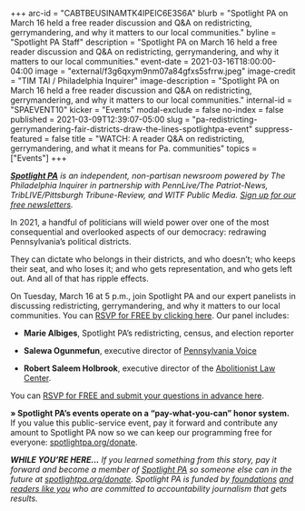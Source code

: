 +++
arc-id = "CABTBEUSINAMTK4IPEIC6E3S6A"
blurb = "Spotlight PA on March 16 held a free reader discussion and Q&A on redistricting, gerrymandering, and why it matters to our local communities."
byline = "Spotlight PA Staff"
description = "Spotlight PA on March 16 held a free reader discussion and Q&A on redistricting, gerrymandering, and why it matters to our local communities."
event-date = 2021-03-16T18:00:00-04:00
image = "external/f3g6qxym9nm07a84gfxs5sfrrw.jpeg"
image-credit = "TIM TAI / Philadelphia Inquirer"
image-description = "Spotlight PA on March 16 held a free reader discussion and Q&A on redistricting, gerrymandering, and why it matters to our local communities."
internal-id = "SPAEVENT10"
kicker = "Events"
modal-exclude = false
no-index = false
published = 2021-03-09T12:39:07-05:00
slug = "pa-redistricting-gerrymandering-fair-districts-draw-the-lines-spotlightpa-event"
suppress-featured = false
title = "WATCH: A reader Q&A on redistricting, gerrymandering, and what it means for Pa. communities"
topics = ["Events"]
+++

<a href="https://www.spotlightpa.org/"><i><b>Spotlight PA</b></i></a><i> is an independent, non-partisan newsroom powered by The Philadelphia Inquirer in partnership with PennLive/The Patriot-News, TribLIVE/Pittsburgh Tribune-Review, and WITF Public Media. </i><a href="https://www.spotlightpa.org/newsletters"><i>Sign up for our free newsletters</i></a><i>.</i>

In 2021, a handful of politicians will wield power over one of the most consequential and overlooked aspects of our democracy: redrawing Pennsylvania’s political districts.

They can dictate who belongs in their districts, and who doesn’t; who keeps their seat, and who loses it; and who gets representation, and who gets left out. And all of that has ripple effects.

On Tuesday, March 16 at 5 p.m., join Spotlight PA and our expert panelists in discussing redistricting, gerrymandering, and why it matters to our local communities. You can <a href="https://www.crowdcast.io/e/redistricting?utm_source=profile&utm_medium=profile_web&utm_campaign=profile" target=_blank>RSVP for FREE by clicking here</a>. Our panel includes:

- <b>Marie Albiges</b>, Spotlight PA’s redistricting, census, and election reporter

- <b>Salewa Ogunmefun</b>, executive director of <a href="https://www.pennsylvaniavoice.org/">Pennsylvania Voice </a>

- <b>Robert Saleem Holbrook</b>, executive director of the <a href="https://abolitionistlawcenter.org/">Abolitionist Law Center</a>.

You can <a href="https://www.crowdcast.io/e/redistricting?utm_source=profile&utm_medium=profile_web&utm_campaign=profile" target=_blank>RSVP for FREE and submit your questions in advance here</a>.

<b>» Spotlight PA’s events operate on a “pay-what-you-can” honor system.</b> If you value this public-service event, pay it forward and contribute any amount to Spotlight PA now so we can keep our programming free for everyone: <a href="http://checkout.fundjournalism.org/memberform?org_id=spotlightpa&campaign=7015G0000003ZrjQAE">spotlightpa.org/donate</a>.

<script src="https://www.spotlightpa.org/embed.js" async></script><div data-spl-embed-version="1" data-spl-src="https://www.spotlightpa.org/embeds/newsletter/"></div>

<i><b>WHILE YOU’RE HERE...</b></i><i> If you learned something from this story, pay it forward and become a member of </i><a href="https://www.spotlightpa.org/"><i>Spotlight PA</i></a><i> so someone else can in the future at </i><a href="http://spotlightpa.org/donate"><i>spotlightpa.org/donate</i></a><i>. Spotlight PA is funded by</i><a href="https://www.spotlightpa.org/support"><i> foundations</i></a><i> </i><a href="https://www.spotlightpa.org/support"><i>and readers like you</i></a><i> who are committed to accountability journalism that gets results.</i>
